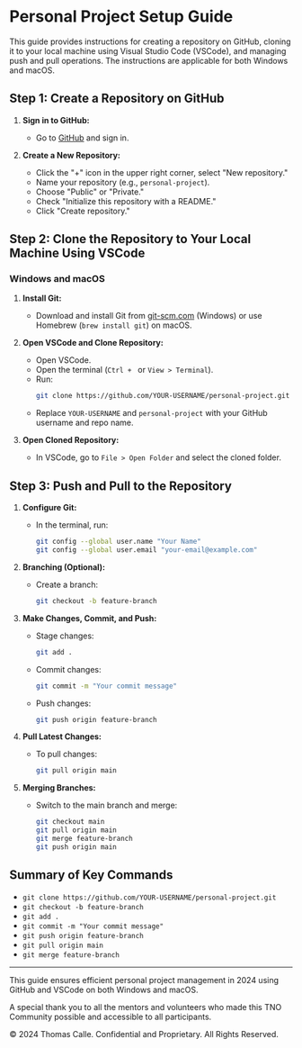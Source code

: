 # Personal Project Setup Guide

This guide provides instructions for creating a repository on GitHub, cloning it to your local machine using Visual Studio Code (VSCode), and managing push and pull operations. The instructions are applicable for both Windows and macOS.

## Step 1: Create a Repository on GitHub

1. **Sign in to GitHub:**
   - Go to [GitHub](https://github.com/) and sign in.

2. **Create a New Repository:**
   - Click the "+" icon in the upper right corner, select "New repository."
   - Name your repository (e.g., `personal-project`).
   - Choose "Public" or "Private."
   - Check "Initialize this repository with a README."
   - Click "Create repository."

## Step 2: Clone the Repository to Your Local Machine Using VSCode

### Windows and macOS

1. **Install Git:**
   - Download and install Git from [git-scm.com](https://git-scm.com/) (Windows) or use Homebrew (`brew install git`) on macOS.

2. **Open VSCode and Clone Repository:**
   - Open VSCode.
   - Open the terminal (`Ctrl + ` or `View > Terminal`).
   - Run:
     ```sh
     git clone https://github.com/YOUR-USERNAME/personal-project.git
     ```
   - Replace `YOUR-USERNAME` and `personal-project` with your GitHub username and repo name.

3. **Open Cloned Repository:**
   - In VSCode, go to `File > Open Folder` and select the cloned folder.

## Step 3: Push and Pull to the Repository

1. **Configure Git:**
   - In the terminal, run:
     ```sh
     git config --global user.name "Your Name"
     git config --global user.email "your-email@example.com"
     ```

2. **Branching (Optional):**
   - Create a branch:
     ```sh
     git checkout -b feature-branch
     ```

3. **Make Changes, Commit, and Push:**
   - Stage changes:
     ```sh
     git add .
     ```
   - Commit changes:
     ```sh
     git commit -m "Your commit message"
     ```
   - Push changes:
     ```sh
     git push origin feature-branch
     ```

4. **Pull Latest Changes:**
   - To pull changes:
     ```sh
     git pull origin main
     ```

5. **Merging Branches:**
   - Switch to the main branch and merge:
     ```sh
     git checkout main
     git pull origin main
     git merge feature-branch
     git push origin main
     ```

## Summary of Key Commands

- `git clone https://github.com/YOUR-USERNAME/personal-project.git`
- `git checkout -b feature-branch`
- `git add .`
- `git commit -m "Your commit message"`
- `git push origin feature-branch`
- `git pull origin main`
- `git merge feature-branch`

---

This guide ensures efficient personal project management in 2024 using GitHub and VSCode on both Windows and macOS.

A special thank you to all the mentors and volunteers who made this TNO Community possible and accessible to all participants.

© 2024 Thomas Calle. Confidential and Proprietary. All Rights Reserved.